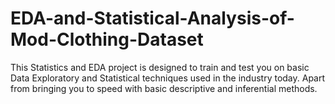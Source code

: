 # EDA-and-Statistical-Analysis-of-Mod-Clothing-Dataset
This Statistics and EDA project is designed to train and test you on basic Data Exploratory and Statistical  techniques used in the industry today. Apart from bringing you to speed with basic descriptive and inferential methods.
